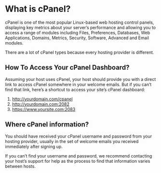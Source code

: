 What is cPanel?
===============

cPanel is one of the most popular Linux-based web hosting control panels, displaying key metrics about your server’s performance and allowing you to access a range of modules including Files, Preferences, Databases, Web Applications, Domains, Metrics, Security, Software, Advanced and Email modules.

There are a lot of cPanel types because every hosting provider is different.

How To Access Your cPanel Dashboard?
------------------------------------

Assuming your host uses cPanel, your host should provide you with a direct link to access cPanel somewhere in your welcome emails. But if you can’t find that link, here’s a shortcut to access your site’s cPanel dashboard:

1.  http://yourdomain.com/cpanel
2.  http://yourdomain.com:2082
3.  https://www.yoursite.com:2083

Where cPanel information?
-------------------------

You should have received your cPanel username and password from your hosting provider, usually in the set of welcome emails you received immediately after signing up.

If you can’t find your username and password, we recommend contacting your host’s support for help as the process to find that information varies between hosts.
